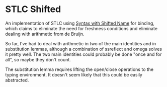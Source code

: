 STLC Shifted
==

An implementation of STLC using [Syntax with Shifted Name](http://tydeworkshop.org/2019-abstracts/paper16.pdf) for binding, which claims to eliminate the need for freshness conditions and eliminate dealing with arithmetic from de Bruijn.

So far, I've had to deal with arithmetic in two of the main identities and in
substitution lemmas, although a combination of ssreflect and omega solves it
pretty well.
The two main identities could probably be done "once and for all", so maybe they
don't count.

The substitution lemma requires lifting the open/close operations to the typing
environment.
It doesn't seem likely that this could be easily abstracted.

